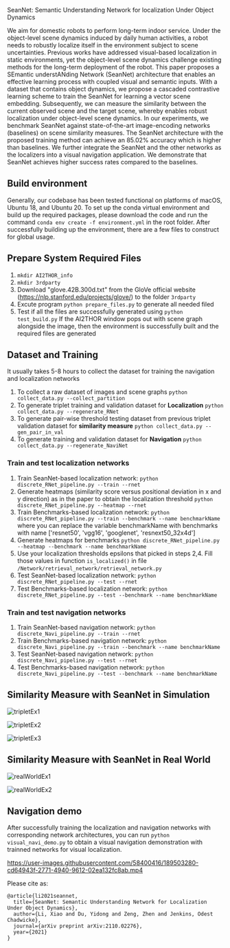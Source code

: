 SeanNet: Semantic Understanding Network for localization Under Object Dynamics

We aim for domestic robots to perform long-term indoor service. Under the object-level scene dynamics induced by daily human activities, a robot needs to robustly localize itself in the environment subject to scene uncertainties. Previous works have addressed visual-based localization in static environments, yet the object-level scene dynamics challenge existing methods for the long-term deployment of the robot. This paper proposes a SEmantic understANding Network (SeanNet) architecture that enables an effective learning process with coupled visual and semantic inputs. With a dataset that contains object dynamics, we propose a cascaded contrastive learning scheme to train the SeanNet for learning a vector scene embedding. Subsequently, we can measure the similarity between the current observed scene and the target scene, whereby enables robust localization under object-level scene dynamics. In our experiments, we benchmark SeanNet against state-of-the-art image-encoding networks (baselines) on scene similarity measures. The SeanNet architecture with the proposed training method can achieve an 85.02\% accuracy which is higher than baselines. We further integrate the SeanNet and the other networks as the localizers into a visual navigation application. We demonstrate that SeanNet achieves higher success rates compared to the baselines.

## Build environment
Generally, our codebase has been tested functional on platforms of macOS, Ubuntu 18, and Ubuntu 20. To set up the conda virtual environment and build up the required packages, please download the code and run the command ```conda env create -f environment.yml``` in the root folder. After successfully building up the environment, there are a few files to construct for global usage. 

## Prepare System Required Files
1. ```mkdir AI2THOR_info```
2. ```mkdir 3rdparty```
3. Download "glove.42B.300d.txt" from the GloVe official website (https://nlp.stanford.edu/projects/glove/) to the folder ```3rdparty```
4. Excute program ```python prepare_files.py``` to generate all needed filed
5. Test if all the files are successfully generated using ```python test_build.py```
If the AI2THOR window pops out with scene graph alongside the image, then the environment is successfully built and the required files are generated

## Dataset and Training
It usually takes 5-8 hours to collect the dataset for training the navigation and localization networks
1. To collect a raw dataset of images and scene graphs ```python collect_data.py --collect_partition```
2. To generate triplet training and validation dataset for **Localization** ```python collect_data.py --regenerate_RNet```
3. To generate pair-wise threshold testing dataset from previous triplet validation dataset for **similarity measure** ```python collect_data.py --gen_pair_in_val```
4. To generate training and validation dataset for **Navigation** ```python collect_data.py --regenerate_NaviNet```

### Train and test localization networks
1. Train SeanNet-based localization network: ```python discrete_RNet_pipeline.py --train --rnet```
2. Generate heatmaps (similarity score versus positional deviation in x and y direction) as in the paper to obtain the localization threshold ```python discrete_RNet_pipeline.py --heatmap --rnet```
3. Train Benchmarks-based localization network: ```python discrete_RNet_pipeline.py --train --benchmark --name benchmarkName``` where you can replace the variable benchmarkName with benchmarks with name ['resnet50', 'vgg16', 'googlenet', 'resnext50_32x4d']
4. Generate heatmaps for benchmarks ```python discrete_RNet_pipeline.py --heatmap --benchmark --name benchmarkName```
5. Use your localization thresholds epsilons that picked in steps 2,4. Fill those values in function ```is_localized()``` in file ```/Network/retrieval_network/retrieval_network.py```
6. Test SeanNet-based localization network: ```python discrete_RNet_pipeline.py --test --rnet```
7. Test Benchmarks-based localization network: ```python discrete_RNet_pipeline.py --test --benchmark --name benchmarkName```


### Train and test navigation networks
1. Train SeanNet-based navigation network: ```python discrete_Navi_pipeline.py --train --rnet```
2. Train Benchmarks-based navigation network: ```python discrete_Navi_pipeline.py --train --benchmark --name benchmarkName```
3. Test SeanNet-based navigation network: ```python discrete_Navi_pipeline.py --test --rnet```
4. Test Benchmarks-based navigation network: ```python discrete_Navi_pipeline.py --test --benchmark --name benchmarkName```

## Similarity Measure with SeanNet in Simulation

![tripletEx1](https://user-images.githubusercontent.com/58400416/189503366-e4f0fe99-3163-4b91-91c8-b7e6a26dcc85.png)

![tripletEx2](https://user-images.githubusercontent.com/58400416/189503376-91f98ae9-6514-42c5-9312-533fe2574de7.png)

![tripletEx3](https://user-images.githubusercontent.com/58400416/189503380-d51ec0a6-3735-4c71-ae17-6dca03c7d297.png)

## Similarity Measure with SeanNet in Real World

![realWorldEx1](https://user-images.githubusercontent.com/58400416/189503432-1f2a8cd9-3663-4eca-a26d-534c7ac9561f.png)

![realWorldEx2](https://user-images.githubusercontent.com/58400416/189503435-7e4f2997-80d8-41b9-9431-d139a222ede6.png)


## Navigation demo

After successfully training the localization and navigation networks with corresponding network architectures, you can run ```python visual_navi_demo.py``` to obtain a visual navigation demonstration with trainned networks for visual localization.

https://user-images.githubusercontent.com/58400416/189503280-cd64943f-2771-4940-9612-02ea132fc8ab.mp4


Please cite as: 
```
@article{li2021seannet,
  title={SeanNet: Semantic Understanding Network for Localization Under Object Dynamics},
  author={Li, Xiao and Du, Yidong and Zeng, Zhen and Jenkins, Odest Chadwicke},
  journal={arXiv preprint arXiv:2110.02276},
  year={2021}
}
```
